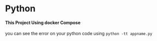 # Python
#### This Project Using docker Compose


   you can see the error on your python code using 
    ```python -tt appname.py```
